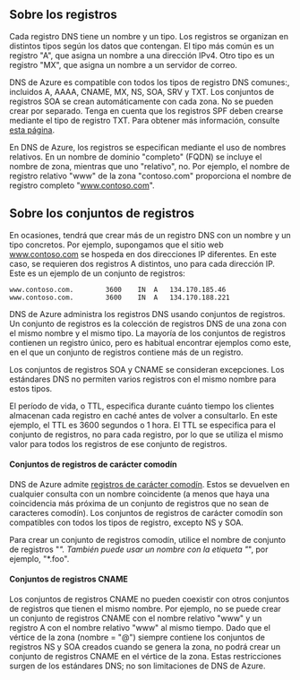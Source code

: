 ## Sobre los registros

Cada registro DNS tiene un nombre y un tipo. Los registros se organizan en distintos tipos según los datos que contengan. El tipo más común es un registro "A", que asigna un nombre a una dirección IPv4. Otro tipo es un registro "MX", que asigna un nombre a un servidor de correo.

DNS de Azure es compatible con todos los tipos de registro DNS comunes:, incluidos A, AAAA, CNAME, MX, NS, SOA, SRV y TXT. Los conjuntos de registros SOA se crean automáticamente con cada zona. No se pueden crear por separado. Tenga en cuenta que los registros SPF deben crearse mediante el tipo de registro TXT. Para obtener más información, consulte [esta página](http://tools.ietf.org/html/rfc7208#section-3.1).

En DNS de Azure, los registros se especifican mediante el uso de nombres relativos. En un nombre de dominio "completo" (FQDN) se incluye el nombre de zona, mientras que uno "relativo", no. Por ejemplo, el nombre de registro relativo "www" de la zona "contoso.com" proporciona el nombre de registro completo "www.contoso.com".

## Sobre los conjuntos de registros

En ocasiones, tendrá que crear más de un registro DNS con un nombre y un tipo concretos. Por ejemplo, supongamos que el sitio web www.contoso.com se hospeda en dos direcciones IP diferentes. En este caso, se requieren dos registros A distintos, uno para cada dirección IP. Este es un ejemplo de un conjunto de registros:

	www.contoso.com.		3600	IN	A	134.170.185.46
	www.contoso.com.		3600	IN	A	134.170.188.221

DNS de Azure administra los registros DNS usando conjuntos de registros. Un conjunto de registros es la colección de registros DNS de una zona con el mismo nombre y el mismo tipo. La mayoría de los conjuntos de registros contienen un registro único, pero es habitual encontrar ejemplos como este, en el que un conjunto de registros contiene más de un registro.

Los conjuntos de registros SOA y CNAME se consideran excepciones. Los estándares DNS no permiten varios registros con el mismo nombre para estos tipos.

El período de vida, o TTL, especifica durante cuánto tiempo los clientes almacenan cada registro en caché antes de volver a consultarlo. En este ejemplo, el TTL es 3600 segundos o 1 hora. El TTL se especifica para el conjunto de registros, no para cada registro, por lo que se utiliza el mismo valor para todos los registros de ese conjunto de registros.

#### Conjuntos de registros de carácter comodín

DNS de Azure admite [registros de carácter comodín](https://en.wikipedia.org/wiki/Wildcard_DNS_record). Estos se devuelven en cualquier consulta con un nombre coincidente (a menos que haya una coincidencia más próxima de un conjunto de registros que no sean de caracteres comodín). Los conjuntos de registros de carácter comodín son compatibles con todos los tipos de registro, excepto NS y SOA.

Para crear un conjunto de registros comodín, utilice el nombre de conjunto de registros "*". También puede usar un nombre con la etiqueta "*", por ejemplo, "*.foo".

#### Conjuntos de registros CNAME

Los conjuntos de registros CNAME no pueden coexistir con otros conjuntos de registros que tienen el mismo nombre. Por ejemplo, no se puede crear un conjunto de registros CNAME con el nombre relativo "www" y un registro A con el nombre relativo "www" al mismo tiempo. Dado que el vértice de la zona (nombre = "@") siempre contiene los conjuntos de registros NS y SOA creados cuando se genera la zona, no podrá crear un conjunto de registros CNAME en el vértice de la zona. Estas restricciones surgen de los estándares DNS; no son limitaciones de DNS de Azure.

<!---HONumber=AcomDC_0601_2016-->